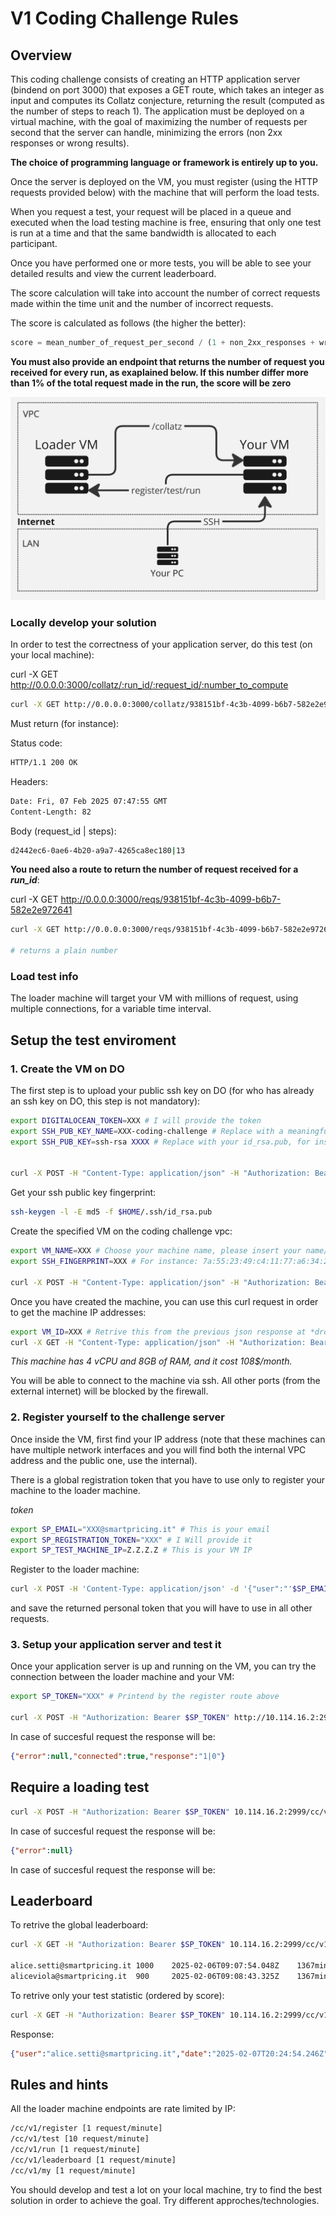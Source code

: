 # V1 Coding Challenge Rules

## Overview

This coding challenge consists of creating an HTTP application server (bindend on port 3000) that exposes a GET route, which takes an integer as input and computes its Collatz conjecture, returning the result (computed as the number of steps to reach 1). The application must be deployed on a virtual machine, with the goal of maximizing the number of requests per second that the server can handle, minimizing the errors (non 2xx responses or wrong results).

**The choice of programming language or framework is entirely up to you.**

Once the server is deployed on the VM, you must register (using the HTTP requests provided below) with the machine that will perform the load tests.

When you request a test, your request will be placed in a queue and executed when the load testing machine is free, ensuring that only one test is run at a time and that the same bandwidth is allocated to each participant.

Once you have performed one or more tests, you will be able to see your detailed results and view the current leaderboard.

The score calculation will take into account the number of correct requests made within the time unit and the number of incorrect requests.

The score is calculated as follows (the higher the better):

```js
score = mean_number_of_request_per_second / (1 + non_2xx_responses + wrong_responses)
```

**You must also provide an endpoint that returns the number of request you received for every run, as exaplained below. If this number differ more than 1% of the total request made in the run, the score will be zero**


![Infra](assets/infra.png?raw=true "Infra")

### Locally develop your solution

In order to test the correctness of your application server, do this test (on your local machine):

curl -X GET http://0.0.0.0:3000/collatz/:run_id/:request_id/:number_to_compute

```sh
curl -X GET http://0.0.0.0:3000/collatz/938151bf-4c3b-4099-b6b7-582e2e972641/d2442ec6-0ae6-4b20-a9a7-4265ca8ec180/17
```

Must return (for instance):

Status code: 

```sh
HTTP/1.1 200 OK
```

Headers:

```sh
Date: Fri, 07 Feb 2025 07:47:55 GMT
Content-Length: 82
```

Body (request_id | steps):

```sh
d2442ec6-0ae6-4b20-a9a7-4265ca8ec180|13
```

**You need also a route to return the number of request received for a *run_id***:

curl -X GET http://0.0.0.0:3000/reqs/938151bf-4c3b-4099-b6b7-582e2e972641

```sh
curl -X GET http://0.0.0.0:3000/reqs/938151bf-4c3b-4099-b6b7-582e2e972641

# returns a plain number
```

### Load test info

The loader machine will target your VM with millions of request, using multiple connections, for a variable time interval.

## Setup the test enviroment

### 1. Create the VM on DO

The first step is to upload your public ssh key on DO (for who has already an ssh key on DO, this step is not mandatory):

```sh
export DIGITALOCEAN_TOKEN=XXX # I will provide the token
export SSH_PUB_KEY_NAME=XXX-coding-challenge # Replace with a meaningful name
export SSH_PUB_KEY=ssh-rsa XXXX # Replace with your id_rsa.pub, for instance: ssh-rsa ds+Zt6kvJ95dkWE2YteQhG5OkNVFgmGKeQNgZ0kURM9feeLyYtwNNG1Lynttb9pqo1u93CH+cRuxNo/cAHsgcMd6KAQ9d1k4+dssd+L/JK3e8xqK+oM3wnT+dsdsd+dsdsds/Kx1UK/09FJfhurBTrWQvcrvtF6WriVdy90rHcrVPw08wTxDhK/+qkSNW4W/dsds+una8pV8gMorNdDEnAXix5B6AbKZnVpZOGTiiglfQYRO8GCVO6LV3EnPXkrxWbFp1nwuCxw6mIB1nbGmp6j4pVi9llKzkOJ7ZyBzrujfP5Ewr6EjQWUoovRfEPMD2VLrl8hpqX4+A8= as@alice-MacBook-Air.local


curl -X POST -H "Content-Type: application/json" -H "Authorization: Bearer $DIGITALOCEAN_TOKEN" -d '{"name":"'$SSH_PUB_KEY_NAME'","public_key":"'$SSH_PUB_KEY'"}' "https://api.digitalocean.com/v2/account/keys"
```

Get your ssh public key fingerprint:

```sh
ssh-keygen -l -E md5 -f $HOME/.ssh/id_rsa.pub
```

Create the specified VM on the coding challenge vpc:

```sh
export VM_NAME=XXX # Choose your machine name, please insert your name/surname in some way
export SSH_FINGERPRINT=XXX # For instance: 7a:55:23:49:c4:11:77:a6:34:26:23:94:c1:75:67:11 - Remove the first "MD5:" part if ssh-keygen print it

curl -X POST -H "Content-Type: application/json" -H "Authorization: Bearer $DIGITALOCEAN_TOKEN" -d '{"name":"'$VM_NAME'","region":"fra1","size":"c-4-intel","image":"ubuntu-22-04-x64","ssh_keys":["'$SSH_FINGERPRINT'"],"backups":false,"ipv6":false,"monitoring":false,"tags":["coding-challenge"],"vpc_uuid":"1f542d99-824b-447e-ad22-c5afe2448833"}' "https://api.digitalocean.com/v2/droplets" 
```

Once you have created the machine, you can use this curl request in order to get the machine IP addresses:

```sh
export VM_ID=XXX # Retrive this from the previous json response at *droplet.id*
curl -X GET -H "Content-Type: application/json" -H "Authorization: Bearer $DIGITALOCEAN_TOKEN" "https://api.digitalocean.com/v2/droplets/$VM_ID"   
```

*This machine has 4 vCPU and 8GB of RAM, and it cost 108$/month.*

You will be able to connect to the machine via ssh. All other ports (from the external internet) will be blocked by the firewall.


### 2. Register yourself to the challenge server

Once inside the VM, first find your IP address (note that these machines can have multiple network interfaces and you will find both the internal VPC address and the public one, use the internal).

There is a global registration token that you have to use only to register your machine to the loader machine.

*token*

```sh
export SP_EMAIL="XXX@smartpricing.it" # This is your email
export SP_REGISTRATION_TOKEN="XXX" # I Will provide it
export SP_TEST_MACHINE_IP=Z.Z.Z.Z # This is your VM IP
```

Register to the loader machine:

```sh
curl -X POST -H 'Content-Type: application/json' -d '{"user":"'$SP_EMAIL'", "token": "'$SP_REGISTRATION_TOKEN'", "ip":"'$SP_TEST_MACHINE_IP'"}'  http://10.114.16.2:2999/cc/v1/register
```

and save the returned personal token that you will have to use in all other requests.

### 3. Setup your application server and test it

Once your application server is up and running on the VM, you can try the connection between the loader machine and your VM:

```sh
export SP_TOKEN="XXX" # Printend by the register route above

curl -X POST -H "Authorization: Bearer $SP_TOKEN" http://10.114.16.2:2999/cc/v1/test
```

In case of succesful request the response will be:

```json
{"error":null,"connected":true,"response":"1|0"}
```

## Require a loading test

```sh
curl -X POST -H "Authorization: Bearer $SP_TOKEN" 10.114.16.2:2999/cc/v1/run
```

In case of succesful request the response will be:

```json
{"error":null}
```

In case of succesful request the response will be:

## Leaderboard

To retrive the global leaderboard:

```sh
curl -X GET -H "Authorization: Bearer $SP_TOKEN" 10.114.16.2:2999/cc/v1/leaderboard

alice.setti@smartpricing.it	1000	2025-02-06T09:07:54.048Z	1367min ago
aliceviola@smartpricing.it	900		2025-02-06T09:08:43.325Z	1367min ago
```

To retrive only your test statistic (ordered by score):

```sh
curl -X GET -H "Authorization: Bearer $SP_TOKEN" 10.114.16.2:2999/cc/v1/my
```

Response:

```json
{"user":"alice.setti@smartpricing.it","date":"2025-02-07T20:24:54.246Z","result":{"url":"http://0.0.0.0:3000","connections":1,"sampleInt":1,"pipelining":1,"workers":1,"duration":4.45,"samples":24,"start":"2025-02-07T20:24:49.400Z","finish":"2025-02-07T20:24:53.850Z","errors":0,"timeouts":0,"mismatches":1,"non2xx":0,"resets":0,"1xx":0,"2xx":1,"3xx":0,"4xx":0,"5xx":0,"statusCodeStats":{"200":{"count":1}},"latency":{"average":1,"mean":1,"stddev":1,"min":1,"max":1,"p0_001":0,"p0_01":0,"p0_1":0,"p1":0,"p2_5":0,"p10":0,"p25":0,"p50":1,"p75":1,"p90":3,"p97_5":1,"p99":1,"p99_9":1,"p99_99":1,"p99_999":1,"totalCount":1},"requests":{"average":1.34,"mean":1.1,"stddev":1.1,"min":1,"max":1,"total":1,"p0_001":1,"p0_01":1,"p0_1":1,"p1":1,"p2_5":1,"p10":1,"p25":1,"p50":1,"p75":1,"p90":1,"p97_5":1,"p99":1,"p99_9":1,"p99_99":1,"p99_999":1,"sent":1},"throughput":{"average":1,"mean":1,"stddev":1.04,"min":1,"max":1,"total":1,"p0_001":1,"p0_01":1,"p0_1":1,"p1":1,"p2_5":1,"p10":1,"p25":1,"p50":1,"p75":1,"p90":1,"p97_5":1,"p99":1,"p99_9":1,"p99_99":1,"p99_999":1}},"score":0.1}
```

## Rules and hints

All the loader machine endpoints are rate limited by IP:


```sh
/cc/v1/register [1 request/minute]
/cc/v1/test [10 request/minute]
/cc/v1/run [1 request/minute]
/cc/v1/leaderboard [1 request/minute]
/cc/v1/my [1 request/minute]
```

You should develop and test a lot on your local machine, try to find the best solution in order to achieve the goal. Try different approches/technologies.

